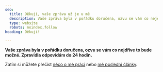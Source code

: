```yaml
---
seo:
  title: Děkuji, vaše zpráva už je u mě
  description: Vaše zpráva byla v pořádku doručena, ozvu se vám co nejdříve to bude možné. Zpravidla odpovídám do 24 hodin.
  type: website
  robots: noindex,follow
heading: Děkuji!

---
```


**Vaše zpráva byla v pořádku doručena, ozvu se vám co nejdříve to bude možné. Zpravidla odpovídám do 24 hodin.**

Zatím si můžete přečíst [něco o mé práci](/ma-prace/) nebo [mé poslední články](/blog/).